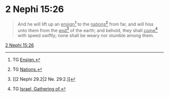 # 2 Nephi 15:26

> And he will lift up an <u>ensign</u>[^a] to the <u>nations</u>[^b] from far, and will hiss unto them from the <u>end</u>[^c] of the earth; and behold, they shall <u>come</u>[^d] with speed swiftly; none shall be weary nor stumble among them.

[2 Nephi 15:26](https://www.churchofjesuschrist.org/study/scriptures/bofm/2-ne/15?lang=eng&id=p26#p26)


[^a]: TG [Ensign.](https://www.churchofjesuschrist.org/study/scriptures/tg/ensign?lang=eng)
[^b]: TG [Nations.](https://www.churchofjesuschrist.org/study/scriptures/tg/nations?lang=eng)
[^c]: [[2 Nephi 29.2|2 Ne. 29:2.]]
[^d]: TG [Israel, Gathering of.](https://www.churchofjesuschrist.org/study/scriptures/tg/israel-gathering-of?lang=eng)
